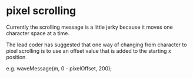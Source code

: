 # pixel scrolling

Currently the scrolling message is a little jerky because it moves one character space at a time.

The lead coder has suggested that one way of changing from character to pixel scrolling is to use an offset value that is added to the starting x position

e.g.
  waveMessage(m, 0 - pixelOffset, 200);
